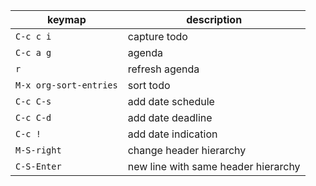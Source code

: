 | keymap                 | description                         |
|------------------------|-------------------------------------|
| `C-c c i`              | capture todo                        |
| `C-c a g`              | agenda                              |
| `r`                    | refresh agenda                      |
| `M-x org-sort-entries` | sort todo                           |
| `C-c C-s`              | add date schedule                   |
| `C-c C-d`              | add date deadline                   |
| `C-c !`                | add date indication                 |
| `M-S-right`            | change header hierarchy             |
| `C-S-Enter`            | new line with same header hierarchy |
